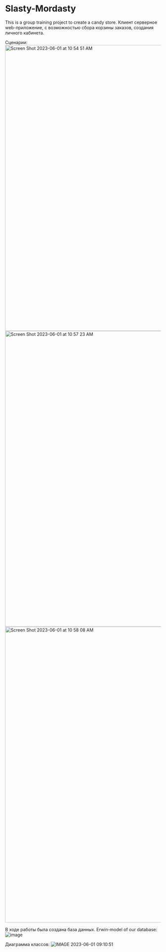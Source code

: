 # Slasty-Mordasty
This is a group training project to create a candy store.
Клиент серверное web-приложение, с возможностью сбора корзины заказов, создания личного кабинета.

Сценарии:
<img width="925" alt="Screen Shot 2023-06-01 at 10 54 51 AM" src="https://github.com/FantomXYZ/Slasty-Mordasty-Server/assets/108814232/05dd63cd-1230-4a41-96fe-a2bcc6ec1bf7">
<img width="957" alt="Screen Shot 2023-06-01 at 10 57 23 AM" src="https://github.com/FantomXYZ/Slasty-Mordasty-Server/assets/108814232/4c33d0c9-f5a8-4448-b625-402497e684ce">
<img width="957" alt="Screen Shot 2023-06-01 at 10 58 08 AM" src="https://github.com/FantomXYZ/Slasty-Mordasty-Server/assets/108814232/422b5989-4a02-401e-840e-aba26be2b36d">


В ходе работы была создана база данных.
Erwin-model of our database:
![image](https://github.com/FantomXYZ/Slasty-Mordasty-Server/assets/108814232/c0cba0f1-d51c-4576-97b1-253aee969905)

Диаграмма классов:
![IMAGE 2023-06-01 09:10:51](https://github.com/FantomXYZ/Slasty-Mordasty-Server/assets/108814232/de323182-adb1-4077-be78-044b71880328)

